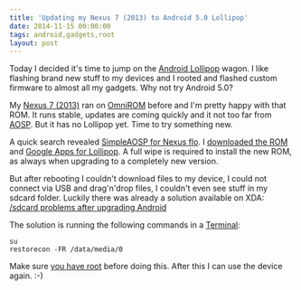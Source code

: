 ```yaml
---
title: 'Updating my Nexus 7 (2013) to Android 5.0 Lollipop'
date: 2014-11-15 00:00:00 
tags: android,gadgets,root
layout: post
---
```

Today I decided it's time to jump on the [Android Lollipop][0] wagon. I like flashing brand new stuff to my devices and I rooted and flashed custom firmware to almost all my gadgets. Why not try Android 5.0?

My [Nexus 7 (2013)][1] ran on [OmniROM][2] before and I'm pretty happy with that ROM. It runs stable, updates are coming quickly and it not too far from [AOSP][3]. But it has no Lollipop yet. Time to try something new.

A quick search revealed [SimpleAOSP for Nexus flo][4]. I [downloaded the ROM][6] and [Google Apps for Lollipop][5]. A full wipe is required to install the new ROM, as always when upgrading to a completely new version.

But after rebooting I couldn't download files to my device, I could not connect via USB and drag'n'drop files, I couldn't even see stuff in my sdcard folder. Luckily there was already a solution available on XDA: [/sdcard problems after upgrading Android][7]

The solution is running the following commands in a [Terminal][8]:

    su
    restorecon -FR /data/media/0

Make sure [you have root][9] before doing this. After this I can use the device again. :-)

[0]: http://www.android.com/versions/lollipop-5-0/
[1]: http://www.asus.com/de/Tablets_Mobile/Nexus_7_2013/
[2]: http://omnirom.org/
[3]: https://source.android.com/
[4]: http://forum.xda-developers.com/nexus-7-2013/development/rom-simpleaosp-t2934666
[5]: https://www.androidfilehost.com/?fid=95784891001608382
[6]: http://hubdroid.com/~Gnome/SimpleAOSP/Flo/
[7]: http://forum.xda-developers.com/google-nexus-5/general/sdcard-problems-upgrading-android-t2938749
[8]: https://play.google.com/store/apps/details?id=jackpal.androidterm
[9]: http://download.chainfire.eu/589/SuperSU/UPDATE-SuperSU-v2.16.zip

